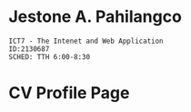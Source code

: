 # Jestone A. Pahilangco
    ICT7 - The Intenet and Web Application
    ID:2130687
    SCHED: TTH 6:00-8:30
    
# CV Profile Page